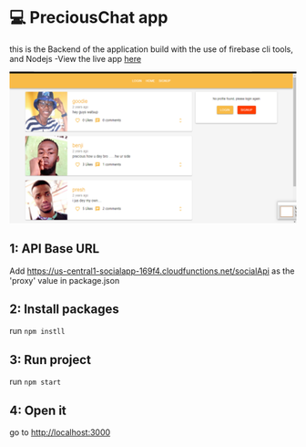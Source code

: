 # :computer: PreciousChat app 
this is the Backend of the application build with the use of firebase cli tools, and Nodejs
-View the live app [here](https://socialapp-169f4.web.app/)

![view image](https://github.com/mbataprecious/social-app-project/raw/main/public/img1.png)

## 1: API Base URL

Add https://us-central1-socialapp-169f4.cloudfunctions.net/socialApi as the 'proxy' value in package.json

## 2: Install packages

run `npm instll`

## 3: Run project

run `npm start`

## 4: Open it

go to [http://localhost:3000](http://localhost:3000)
